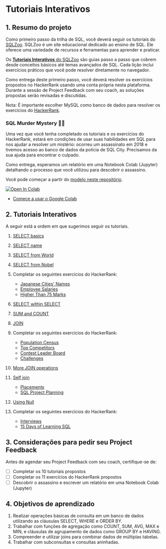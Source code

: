 # Tutoriais Interativos

## 1. Resumo do projeto

Como primeiro passo da trilha de SQL, você deverá seguir os tutoriais do [SQLZoo](https://sqlzoo.net/). SQLZoo é um site educacional dedicado ao ensino de SQL. Ele oferece uma variedade de recursos e ferramentas para aprender e praticar.

Os [**Tutoriais Interativos** do SQLZoo](https://sqlzoo.net/wiki/SQL_Tutorial) são guias passo a passo que cobrem desde conceitos básicos até temas avançados de SQL. Cada lição inclui exercícios práticos que você pode resolver diretamente no navegador.

Como entrega deste primeiro passo, você deverá resolver os exercícios propostos no HackerRank usando uma conta própria nesta plataforma. Durante a sessão de Project Feedback com seu coach, as soluções propostas serão revisadas e discutidas.

Nota: É importante escolher MySQL como banco de dados para resolver os exercícios do [HackerRank](https://www.hackerrank.com/).

### SQL Murder Mystery 🕵️‍♀️

Uma vez que você tenha completado os tutoriais e os exercícios do HackerRank, estará em condições de usar suas habilidades em SQL para nos ajudar a resolver um mistério: ocorreu um assassinato em 2018 e tivemos acesso ao banco de dados da polícia de SQL City. Precisamos da sua ajuda para encontrar o culpado.

Como entrega, esperamos um relatório em uma Notebook Colab (Jupyter) detalhando o processo que você utilizou para descobrir o assassino.

Você pode começar a partir do [modelo neste repositório](https://colab.research.google.com/github/icarito/UPSK-SQL001-SQLZoo-murder/blob/sql-murder/Sql-Murder-Mystery/SQL_Murder_Mystery.pt.ipynb).

<a target="_blank" href="https://colab.research.google.com/github/icarito/UPSK-SQL001-SQLZoo-murder/blob/sql-murder/Sql-Murder-Mystery/SQL_Murder_Mystery.pt.ipynb">
  <img src="https://colab.research.google.com/assets/colab-badge.svg" alt="Open In Colab"/>
</a>

* [Comece a usar o Google Colab](https://www.youtube.com/watch?v=inN8seMm7UI)

## 2. Tutoriais Interativos

A seguir está a ordem em que sugerimos seguir os tutoriais.

1. [SELECT basics](https://sqlzoo.net/wiki/SELECT_basics)
2. [SELECT name](https://sqlzoo.net/wiki/SELECT_names)
3. [SELECT from World](https://sqlzoo.net/wiki/SELECT_from_WORLD_Tutorial)
4. [SELECT from Nobel](https://sqlzoo.net/wiki/SELECT_from_Nobel_Tutorial)

5. Completar os seguintes exercícios do HackerRank:

    * [Japanese Cities' Names](https://www.hackerrank.com/challenges/japanese-cities-name/problem?isFullScreen=true)
    * [Employee Salaries](https://www.hackerrank.com/challenges/salary-of-employees/problem?isFullScreen=true)
    * [Higher Than 75 Marks](https://www.hackerrank.com/challenges/more-than-75-marks/problem?isFullScreen=true)

6. [SELECT within SELECT](https://sqlzoo.net/wiki/SELECT_within_SELECT_Tutorial)
7. [SUM and COUNT](https://sqlzoo.net/wiki/SUM_and_COUNT)
8. [JOIN](https://sqlzoo.net/wiki/The_JOIN_operation)

10. Completar os seguintes exercícios do HackerRank:

    * [Population Census](https://www.hackerrank.com/challenges/asian-population/problem?isFullScreen=true)
    * [Top Competitors](https://www.hackerrank.com/challenges/full-score/problem?isFullScreen=true)
    * [Contest Leader Board](https://www.hackerrank.com/challenges/contest-leaderboard/problem?isFullScreen=true)
    * [Challenges](https://www.hackerrank.com/challenges/challenges/problem?isFullScreen=true)

11. [More JOIN operations](https://sqlzoo.net/wiki/The_JOIN_operation)
12. [Self join](https://sqlzoo.net/wiki/Self_join)

    * [Placements](https://www.hackerrank.com/challenges/placements/problem?isFullScreen=true)
    * [SQL Project Planning](https://www.hackerrank.com/challenges/sql-projects/problem?isFullScreen=true)

13. [Using Null](https://sqlzoo.net/wiki/Using_Null)

14. Completar os seguintes exercícios do HackerRank:

    * [Interviews](https://www.hackerrank.com/challenges/interviews/problem?isFullScreen=true)
    * [15 Days of Learning SQL](https://www.hackerrank.com/challenges/15-days-of-learning-sql/problem?isFullScreen=true)

## 3. Considerações para pedir seu Project Feedback

Antes de agendar seu Project Feedback com seu coach, certifique-se de:

- [ ] Completar os 10 tutoriais propostos
- [ ] Completar os 11 exercícios do HackerRank propostos
- [ ] Descobrir o assassino e escrever um relatório em uma Notebook Colab (Jupyter)

## 4. Objetivos de aprendizado

1. Realizar operações básicas de consulta em um banco de dados utilizando as cláusulas SELECT, WHERE e ORDER BY.
2. Trabalhar com funções de agregação como COUNT, SUM, AVG, MAX e MIN, e cláusulas de agrupamento de dados como GROUP BY e HAVING.
3. Compreender e utilizar joins para combinar dados de múltiplas tabelas.
4. Trabalhar com subconsultas e consultas aninhadas.
